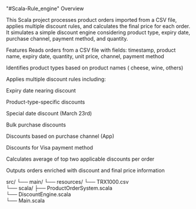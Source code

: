 "#Scala-Rule_engine" 
Overview

This Scala project processes product orders imported from a CSV file, applies multiple discount rules, and calculates the final price for each order. It simulates a simple discount engine considering product type, expiry date, purchase channel, payment method, and quantity.

Features
Reads orders from a CSV file with fields:
timestamp, product name, expiry date, quantity, unit price, channel, payment method

Identifies product types based on product names ( cheese, wine, others)

Applies multiple discount rules including:

Expiry date nearing discount

Product-type-specific discounts

Special date discount (March 23rd)

Bulk purchase discounts

Discounts based on purchase channel (App)

Discounts for Visa payment method

Calculates average of top two applicable discounts per order

Outputs orders enriched with discount and final price information

src/
 └── main/
      └── resources/
           └── TRX1000.csv        
 └── scala/
      ├── ProductOrderSystem.scala  
      └── DiscountEngine.scala      
      └── Main.scala                    
